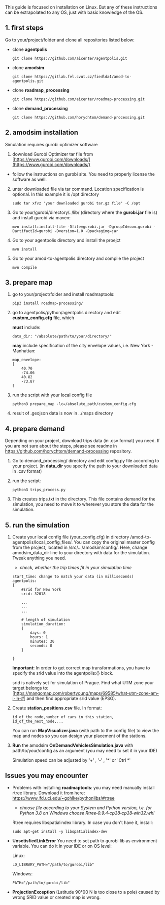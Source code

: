 This guide is focused on installation on Linux. But any of these instructions can be extrapolated to any OS, just with basic knowledge of the OS.

## 1. first steps
Go to your/project/folder and  clone all repositories listed below:

 - clone **agentpolis**

	```commandline
	git clone https://github.com/aicenter/agentpolis.git
	```

 - clone **amodsim**

	```commandline
	git clone https://gitlab.fel.cvut.cz/fiedlda1/amod-to-agentpolis.git
	```

 - clone **roadmap_processing**

	```commandline
	git clone https://github.com/aicenter/roadmap-processing.git
	```
- clone **demand_processing**

	```commandline
	git clone https://github.com/horychtom/demand-processing.git
	```
## **2. amodsim installation**
Simulation requires gurobi optimizer software
1. download Gurobi Optimizer tar file from [https://www.gurobi.com/downloads/](https://www.gurobi.com/downloads/)
	
- follow the instructions on gurobi site. You need to properly license the software as well.
	
2. untar downloaded file via tar command. Location specification is optional. In this example it is /opt  directory
	```
	sudo tar xfvz "your downloaded gurobi tar.gz file" -C /opt
	```
3. Go to your/gurobi/directory/../lib/ (directory where the **gurobi.jar** file is) and install gurobi via maven:
	```
	mvn install:install-file -Dfile=gurobi.jar -DgroupId=com.gurobi -DartifactId=gurobi -Dversion=1.0 -Dpackaging=jar
	```
4. Go to your agentpolis directory and install the proejct
	```
	mvn install
	```		
5. Go to your amod-to-agentpolis directory and compile the project
	```
	mvn compile
	```

## 3. prepare map
1. go to your/project/folder and install roadmaptools:

	```commandline
	pip3 install roadmap-processing/
	```
	
2. go to  agentpolis/python/agentpolis directory and edit **custom_config.cfg** file, which
	
	 **must** include:
	``` commandline
	data_dir: "/absolute/path/to/your/directory/"
	```
	**may** include specification of the city envelope values, i.e. New York - Manhattan:
	
	```commandline
	map_envelope:
	[
	    40.70
	    -74.06
	    40.82
	    -73.87
	]
	```

 3. run the script with your local config file	

    ```
    python3 prepare_map -lc=/absolute_path/custom_config.cfg
    ```

4. result of .geojson data is now in ../maps directory


## 4. prepare demand
Depending on your project, download trips data (in .csv format) you need.
If you are not sure about the steps, please see readme in https://github.com/horychtom/demand-processing repository.

1. Go to demand_processing/ directory and edit config.py file according to your project.
	(in **data_dir** you specify the path to your downloaded data in .csv format)
	
2. run the script:
	 ```
	python3 trips_process.py
	```
	
3. This creates trips.txt in the directory. This file contains demand for the simulation, you need to move it to wherever you store the data for the simulation.


## 5. run the simulation

1. Create your local config file (your_config.cfg) in directory /amod-to-agentpolis/local_config_files/. You can copy the original master config from the project, located in /src/.../amodsim/config/. Here, change amodsim_data_dir line to your directory with data for the simulation. Tweak anything you need. 
 
     - *check, whether the trip times fit in your simulation time* 

	```
	start_time: change to match your data (in milliseconds)
	agentpolis:
	{
		#srid for New York
		srid: 32618
		
		...
		...
		...
		
		# length of simulation
		simulation_duration:
		{
			days: 0
			hours: 1
			minutes: 30
			seconds: 0
		}
	
	}
	```
	
	**Important:** In order to get correct map transformations, you have to specify the srid value into the agentpolis:{} block. 
	
	srid is natively set for simulation of Prague. Find what UTM zone your target belongs to:
	[https://mangomap.com/robertyoung/maps/69585/what-utm-zone-am-i-in-#]
	and then find appropriate srid value (EPSG).
	
3. Create **station_positions.csv**  file.  In format:
	  ```
	  id_of_the_node,number_of_cars_in_this_station,
	  id_of_the_next_node,...
	```
	  You can run **MapVisualizer.java** (with path to the config file) to view the map and nodes so you can design your placement of the stations.

3. **Run** the amodsim **OnDemandVehiclesSimulation.java**  with path/to/your/config as an argument (you may need to set it in your IDE)

   Simulation speed can be adjusted by '+' , '-' , '*' or 'Ctrl *'



## Issues you may encounter
- Problems with installing **roadmaptools**: you may need manually install rtree library. Download it from here: https://www.lfd.uci.edu/~gohlke/pythonlibs/#rtree
   - *choose file according to your System and Python version, i.e. for Python 3.8 on Windows choose Rtree‑0.9.4‑cp38‑cp38‑win32.whl* 
	
	Rtree requires libspatialindex library. In case you don't have it, install:
	```
	sudo apt-get install -y libspatialindex-dev
	```
- **UnsetisfiedLinkError** You need to set path to gurobi lib as environment variable. You can do it in your IDE or on OS level:

  Linux:

  ```
  LD_LIBRARY_PATH="/path/to/gurobi/lib"
  ```

  Windows:

  ```
  PATH="/path/to/gurobi/lib"
  ```


- **ProjectionException** (Latitude 90°00 N is too close to a pole) caused by wrong SRID value or created map is wrong.